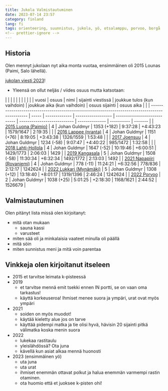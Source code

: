 ```yaml
---
title: Jukola Valmistautuminen
date: 2023-07-14 23:57
category: finland
lang: fi
tags: orienteering, suunnistus, jukola, yö, otsalamppu, porvoo, borgå
<!-- prettier-ignore -->
---
```


## Historia

Olen mennyt jukolaan nyt aika monta vuotaa, ensimmäinen oli 2015 Lounas (Paimi,
Salo lähellä).

[jukolan viesti 2023](https://jukola.com/2023/)!

- Yleensä on ollut neljäs / viides osuus mutta katsotaan:

<!-- markdownlint-disable MD013 -->

| | | | | | | | | |
| vuosi | osuus | nimi | sijainti viestissä | joukkue tulos (kun vaihdoin) | joukkue aika (kun vaihdoin) | osuus sijainti | osuus aika | |
| ----------------------------------------------------------------------------------------------- | ----- | ------------- | ------------------ | ---------------------------- | --------------------------- | -------------- | ---------- | ------- |
| [2015 Luona (Paimio)](https://results.jukola.com/tulokset/en/j2015_ju/kilpailijat/1030/) | 4 | Johan Guldmyr | 1353 (+182) | 9:37:28 | +4:43:23 | 1579/1647 | 2:19:35 | |
| [2016 Lappee (nranta)](https://results.jukola.com/tulokset/en/j2016_ju/kilpailijat/1255/) | 4 | Johan Guldmyr | 1151 (+76) | 8:19:05 | +3:43:38 | 1326/1559 | 1:53:48 | |
| [2017 Joensuu](https://results.jukola.com/tulokset/en/j2017_ju/kilpailijat/1110/) | 4 | Johan Guldmyr | 1234 (-58) | 9:07:47 | +4:40:22 | 985/1472 | 1:32:58 | |
| [2018 Lahti-Hollola](https://results.jukola.com/tulokset/en/j2018_ju/kilpailijat/1258/) | 4 | Johan Guldmyr | 1647 (-52) | 10:19:46 | +6:00:51 | 1429/1773 | 2:06:03 | 1429 |
| [2019 Kangasala](https://results.jukola.com/tulokset/en/j2019_ju/kilpailijat/1519/) | 5 | Johan Guldmyr | 1508 (-58) | 11:30:34 | +6:32:34 | 1492/1772 | 2:13:03 | 1492 |
| [2021 Napapiiri (Rovaniemi)](https://results.jukola.com/tulokset/en/j2021_ju/kilpailijat/1173/) | 4 | Johan Guldmyr | 778 (-11) | 11:24:21 | +6:32:56 | 778/836 | 2:12:17 | 1242624 |
| [2022 Lukkari (Mynämäki)](https://results.jukola.com/tulokset/en/j2022_ju/kilpailijat/1133/) | 5 | Johan Guldmyr | 1308 (+12) | 13:18:40 | +8:01:17 | 1319/1396 | 2:46:24 | 1242624 |
| [2022 Porvoo](https://results.jukola.com/tulokset/en/j2023_ju/kilpailijat/1143/) | 2 | Johan Guldmyr | 1038 (+25) | 5:01:25 | +2:18:30 | 1168/1621 | 2:44:52 | 1526679 |

<!-- markdownlint-disable MD013 -->

## Valmistautuminen

Olen pitänyt lista missä olen kirjoitanyt:

- mitä otan mukaan
  - sauna kassi
  - varusteet
- miten sää oli ja minkalaisia vaateet minulla oli päällä
- mitä söin
- miten sunnistus meni ja mitä voin parentaa

## Vinkkeja olen kirjoitanut itseleen

- 2015 et tarvitse leimata k-pisteessä
- 2019
  - et tarvitse mennä emit tsekki ennen IN portti, se on vaan oma tarkastus!
  - käyttä korkeuseroa! Ihmiset menee suora ja ympäri, urat ovat myös ympäri
- 2021
  - soiden on myös muodot!
  - käytää kieletty alue jos on tarve
  - käyttää pidempi matka ja tie olisi hyvä, hävisin 20 sijainti pitkä välimatka
    koska menin suora
- 2022
  - lukekaa rastitaulu
  - yleislähdössä? Ota juna
  - kävellä kun asiat alkaa mennä huonosti
- 2023 (ensimmäinen yö)
  - uta juna
  - uta urat
  - ihmiset enemmän ottavat polkut ja halua enemmän varmempi rastin otaminen.
  - ota huomio että et juoksee k-pisten ohi!
